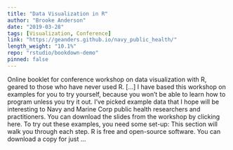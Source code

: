 ```yaml
---
title: "Data Visualization in R"
author: "Brooke Anderson"
date: "2019-03-28"
tags: [Visualization, Conference]
link: "https://geanders.github.io/navy_public_health/"
length_weight: "10.1%"
repo: "rstudio/bookdown-demo"
pinned: false
---
```


Online booklet for conference workshop on data visualization with R, geared to those who have never used R. [...] I have based this workshop on examples for you to try yourself,
because you
won’t be able to learn how to program unless you try it out. I’ve picked
example data that I hope will be interesting to Navy and Marine Corp public
health researchers and practitioners. You can download the slides from the
workshop by clicking here. To try out these examples, you need some set-up: This section will walk you through each step. R is free and open-source software. You can download a copy for just ...
